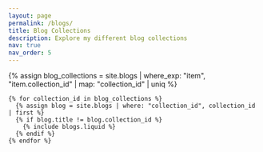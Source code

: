 ```yaml
---
layout: page
permalink: /blogs/
title: Blog Collections
description: Explore my different blog collections
nav: true
nav_order: 5
---
```


<div class="projects blogs">
  <div class="row row-cols-1 row-cols-md-3">
    {% assign blog_collections = site.blogs | where_exp: "item", "item.collection_id" | map: "collection_id" | uniq %}
    
    {% for collection_id in blog_collections %}
      {% assign blog = site.blogs | where: "collection_id", collection_id | first %}
      {% if blog.title != blog.collection_id %}
        {% include blogs.liquid %}
      {% endif %}
    {% endfor %}
  </div>
</div>

<style>
/* Ensuring the cards have the same hover effect as project cards */
.blogs .card.hoverable {
  transition: all 0.3s ease;
}

.blogs .card.hoverable:hover {
  box-shadow: 0 5px 15px rgba(0,0,0,0.1);
  transform: translateY(-4px);
}
</style>
